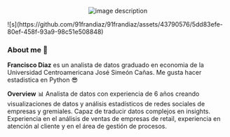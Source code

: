 <p align="center">
  <img src="https://github.com/91frandiaz/91frandiaz/assets/43790576/0798a08c-6e60-4b4f-8224-c5817a0015d0" alt="image description">
</p>
![s](https://github.com/91frandiaz/91frandiaz/assets/43790576/5dd83efe-80ef-458f-93a9-98c51e508848)

### About me 👋


**Francisco Diaz** es un analista de datos graduado en economia de la Universidad Centroamericana José Simeón Cañas. Me gusta hacer estadistica en Python 😎
 
**Overview** 📊
Analista de datos con experiencia de 6 años creando visualizaciones de datos y análisis estadísticos de redes sociales de empresas y gremiales. Capaz de traducir datos complejos en insights. Experiencia en el análisis de ventas de empresas de retail, experiencia en atención al cliente y en el área de gestión de procesos.


